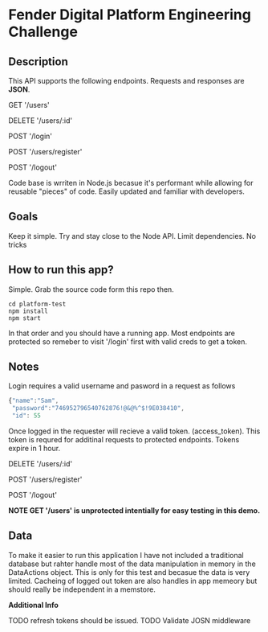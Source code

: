 # Fender Digital Platform Engineering Challenge

## Description

This API supports the following endpoints. Requests and responses are **JSON**.

GET '/users'

DELETE '/users/:id'

POST '/login'

POST '/users/register'

POST '/logout'

Code base is wrriten in Node.js becasue it's performant while allowing for reusable "pieces" of code. Easily updated and familiar with developers.

## Goals
Keep it simple. Try and stay close to the Node API. Limit dependencies. No tricks

## How to run this app?
Simple. Grab the source code form this repo then.
```
cd platform-test
npm install
npm start
```

In that order and you should have a running app. Most endpoints are protected so remeber to visit '/login' first with valid creds to get a token.

## Notes

Login requires a valid username and pasword in a request as follows
```javascript
{"name":"Sam",
 "password":"746952796540762876!@&@%^$!9E038410",
 "id": 55
```

Once logged in the requester will recieve a valid token. (access_token). This token is requred for additinal requests to protected endpoints. Tokens expire in 1 hour.

DELETE '/users/:id'

POST '/users/register'

POST '/logout'

**NOTE  GET '/users' is unprotected intentially for easy testing in this demo.**

## Data
To make it easier to run this application I have not included a traditional database but rahter handle most of the data manipulation in memory in the DataActions object. This is only for this test and becasue the data is very limited.
Cacheing of logged out token are also handles in app memeory but should really be independent in a memstore.


**Additional Info**

TODO refresh tokens should be issued.
TODO Validate JOSN middleware


